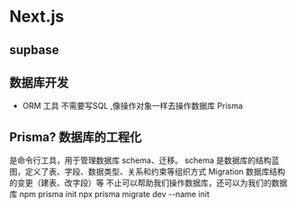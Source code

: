 # Next.js

## supbase

## 数据库开发
- ORM 工具
    不需要写SQL ,像操作对象一样去操作数据库
    Prisma

## Prisma? 数据库的工程化
是命令行工具，用于管理数据库 schema、迁移。
schema 是数据库的结构蓝图，定义了表、字段、数据类型、关系和约束等组织方式
Migration 数据库结构的变更（建表、改字段）等
不止可以帮助我们操作数据库，还可以为我们的数据库
npm prisma init
npx prisma migrate dev --name init
